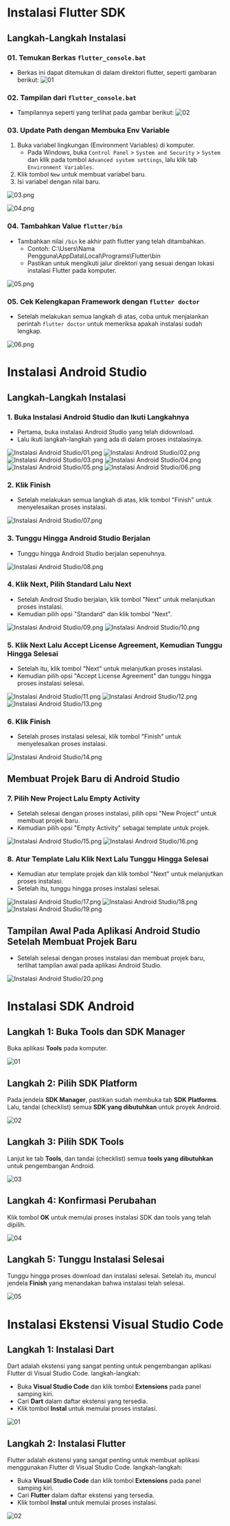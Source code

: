 # Instalasi Flutter SDK

## Langkah-Langkah Instalasi

### 01. Temukan Berkas `flutter_console.bat`

- Berkas ini dapat ditemukan di dalam direktori flutter, seperti gambaran berikut:
  ![01](/01_Running_Modul/Instalasi%20Flutter%20SDK/01.png)

### 02. Tampilan dari `flutter_console.bat`

- Tampilannya seperti yang terlihat pada gambar berikut:
![02](/01_Running_Modul/Instalasi%20Flutter%20SDK/02.png)

### 03. Update Path dengan Membuka Env Variable

1. Buka variabel lingkungan (Environment Variables) di komputer.
    - Pada Windows, buka `Control Panel` > `System and Security` > `System` dan klik pada tombol `Advanced system settings`, lalu klik tab `Environment Variables`.
2. Klik tombol `New` untuk membuat variabel baru.
3. Isi variabel dengan nilai baru.

![03.png](/01_Running_Modul/Instalasi%20Flutter%20SDK/03.png)

![04.png](/01_Running_Modul/Instalasi%20Flutter%20SDK/04.png)

### 04. Tambahkan Value `flutter/bin`

- Tambahkan nilai `/bin` ke akhir path flutter yang telah ditambahkan.
    - Contoh: C:\Users\Nama Pengguna\AppData\Local\Programs\Flutter\bin
  - Pastikan untuk mengikuti jalur direktori yang sesuai dengan lokasi instalasi Flutter pada komputer.

![05.png](/01_Running_Modul/Instalasi%20Flutter%20SDK/05.png)

### 05. Cek Kelengkapan Framework dengan `flutter doctor`

- Setelah melakukan semua langkah di atas, coba untuk menjalankan perintah `flutter doctor` untuk memeriksa apakah instalasi sudah lengkap.

![06.png](/01_Running_Modul/Instalasi%20Flutter%20SDK/06.png)

# Instalasi Android Studio

## Langkah-Langkah Instalasi

### 1. Buka Instalasi Android Studio dan Ikuti Langkahnya

- Pertama, buka instalasi Android Studio yang telah didownload.
- Lalu ikuti langkah-langkah yang ada di dalam proses instalasinya.

![Instalasi Android Studio/01.png](/01_Running_Modul/Instalasi%20Android%20Studio/01.png)
![Instalasi Android Studio/02.png](/01_Running_Modul/Instalasi%20Android%20Studio/02.png)
![Instalasi Android Studio/03.png](/01_Running_Modul/Instalasi%20Android%20Studio/03.png)
![Instalasi Android Studio/04.png](/01_Running_Modul/Instalasi%20Android%20Studio/04.png)
![Instalasi Android Studio/05.png](/01_Running_Modul/Instalasi%20Android%20Studio/05.png)
![Instalasi Android Studio/06.png](/01_Running_Modul/Instalasi%20Android%20Studio/06.png)

### 2. Klik Finish

- Setelah melakukan semua langkah di atas, klik tombol "Finish" untuk menyelesaikan proses instalasi.

![Instalasi Android Studio/07.png](/01_Running_Modul/Instalasi%20Android%20Studio/07.png)

### 3. Tunggu Hingga Android Studio Berjalan

- Tunggu hingga Android Studio berjalan sepenuhnya.

![Instalasi Android Studio/08.png](/01_Running_Modul/Instalasi%20Android%20Studio/08.png)

### 4. Klik Next, Pilih Standard Lalu Next

- Setelah Android Studio berjalan, klik tombol "Next" untuk melanjutkan proses instalasi.
- Kemudian pilih opsi "Standard" dan klik tombol "Next".

![Instalasi Android Studio/09.png](/01_Running_Modul/Instalasi%20Android%20Studio/09.png)
![Instalasi Android Studio/10.png](/01_Running_Modul/Instalasi%20Android%20Studio/10.png)

### 5. Klik Next Lalu Accept License Agreement, Kemudian Tunggu Hingga Selesai

- Setelah itu, klik tombol "Next" untuk melanjutkan proses instalasi.
- Kemudian pilih opsi "Accept License Agreement" dan tunggu hingga proses instalasi selesai.

![Instalasi Android Studio/11.png](/01_Running_Modul/Instalasi%20Android%20Studio/11.png)
![Instalasi Android Studio/12.png](/01_Running_Modul/Instalasi%20Android%20Studio/12.png)
![Instalasi Android Studio/13.png](/01_Running_Modul/Instalasi%20Android%20Studio/13.png)

### 6. Klik Finish

- Setelah proses instalasi selesai, klik tombol "Finish" untuk menyelesaikan proses instalasi.

![Instalasi Android Studio/14.png](/01_Running_Modul/Instalasi%20Android%20Studio/14.png)

## Membuat Projek Baru di Android Studio

### 7. Pilih New Project Lalu Empty Activity

- Setelah selesai dengan proses instalasi, pilih opsi "New Project" untuk membuat projek baru.
- Kemudian pilih opsi "Empty Activity" sebagai template untuk projek.

![Instalasi Android Studio/15.png](/01_Running_Modul/Instalasi%20Android%20Studio/15.png)
![Instalasi Android Studio/16.png](/01_Running_Modul/Instalasi%20Android%20Studio/16.png)

### 8. Atur Template Lalu Klik Next Lalu Tunggu Hingga Selesai

- Kemudian atur template projek dan klik tombol "Next" untuk melanjutkan proses instalasi.
- Setelah itu, tunggu hingga proses instalasi selesai.

![Instalasi Android Studio/17.png](/01_Running_Modul/Instalasi%20Android%20Studio/17.png)
![Instalasi Android Studio/18.png](/01_Running_Modul/Instalasi%20Android%20Studio/18.png)
![Instalasi Android Studio/19.png](/01_Running_Modul/Instalasi%20Android%20Studio/19.png)

## Tampilan Awal Pada Aplikasi Android Studio Setelah Membuat Projek Baru

- Setelah selesai dengan proses instalasi dan membuat projek baru, terlihat tampilan awal pada aplikasi Android Studio.

![Instalasi Android Studio/20.png](/01_Running_Modul/Instalasi%20Android%20Studio/20.png)

# Instalasi SDK Android

## Langkah 1: Buka Tools dan SDK Manager

Buka aplikasi **Tools** pada komputer.

![01](/01_Running_Modul/Instalasi%20SDK%20Android/01.png)

## Langkah 2: Pilih SDK Platform

Pada jendela **SDK Manager**, pastikan sudah membuka tab **SDK Platforms**. Lalu, tandai (checklist) semua
**SDK yang dibutuhkan** untuk proyek Android.

![02](/01_Running_Modul/Instalasi%20SDK%20Android/02.png)

## Langkah 3: Pilih SDK Tools

Lanjut ke tab **Tools**, dan tandai (checklist) semua **tools yang dibutuhkan** untuk pengembangan Android.

![03](/01_Running_Modul/Instalasi%20SDK%20Android/03.png)

## Langkah 4: Konfirmasi Perubahan

Klik tombol **OK** untuk memulai proses instalasi SDK dan tools yang telah dipilih.

![04](/01_Running_Modul/Instalasi%20SDK%20Android/04.png)

## Langkah 5: Tunggu Instalasi Selesai

Tunggu hingga proses download dan instalasi selesai. Setelah itu, muncul jendela **Finish** yang
menandakan bahwa instalasi telah selesai.

![05](/01_Running_Modul/Instalasi%20SDK%20Android/05.png)

# Instalasi Ekstensi Visual Studio Code

## Langkah 1: Instalasi Dart

Dart adalah ekstensi yang sangat penting untuk pengembangan aplikasi Flutter di Visual Studio Code. langkah-langkah:

* Buka **Visual Studio Code** dan klik tombol **Extensions** pada panel samping kiri.
* Cari **Dart** dalam daftar ekstensi yang tersedia.
* Klik tombol **Instal** untuk memulai proses instalasi.

![01](/01_Running_Modul/Instalasi%20Ekstensi%20Visual%20Studio%20Code/01.png)

## Langkah 2: Instalasi Flutter

Flutter adalah ekstensi yang sangat penting untuk membuat aplikasi menggunakan Flutter di Visual Studio Code. langkah-langkah:

* Buka **Visual Studio Code** dan klik tombol **Extensions** pada panel samping kiri.
* Cari **Flutter** dalam daftar ekstensi yang tersedia.
* Klik tombol **Instal** untuk memulai proses instalasi.

![02](/01_Running_Modul/Instalasi%20Ekstensi%20Visual%20Studio%20Code/02.png)